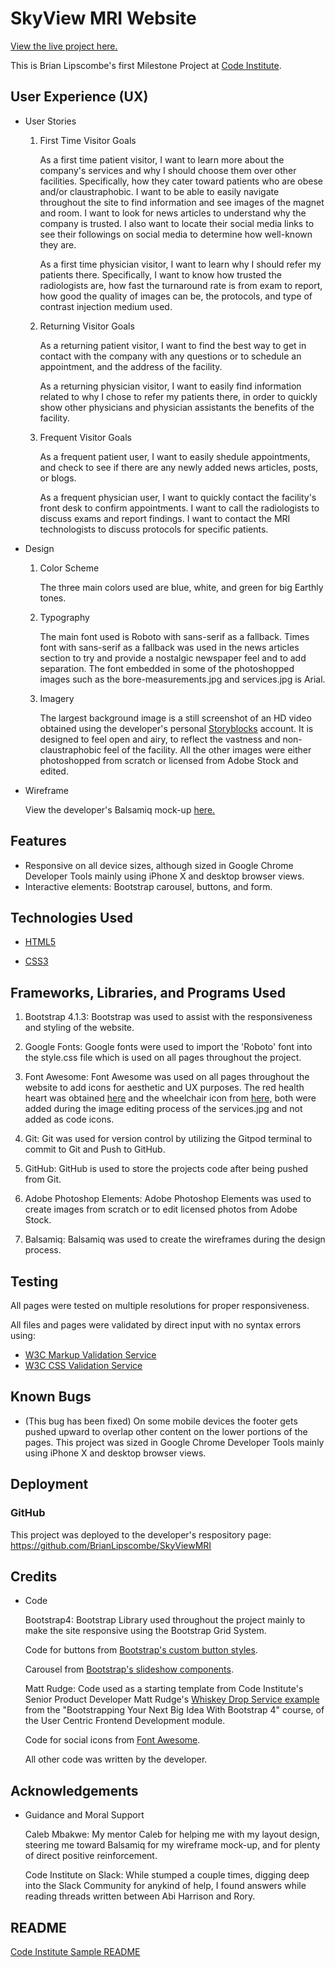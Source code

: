 # SkyView MRI Website

[View the live project here.](https://htmlpreview.github.io/?https://github.com/BrianLipscombe/SkyViewMRI/blob/master/index.html#carouselExampleFade)

This is Brian Lipscombe's first Milestone Project at [Code Institute](https://codeinstitute.net).

## User Experience (UX)

* User Stories

    1. First Time Visitor Goals

        As a first time patient visitor, I want to learn more about the company's services and why I should choose them over other facilities. Specifically, how they cater toward patients who are obese and/or claustraphobic.
        I want to be able to easily navigate throughout the site to find information and see images of the magnet and room.
        I want to look for news articles to understand why the company is trusted.
        I also want to locate their social media links to see their followings on social media to determine how well-known they are.

        As a first time physician visitor, I want to learn why I should refer my patients there.
    Specifically, I want to know how trusted the radiologists are, how fast the turnaround rate is from exam to report, how good the quality of images can be, the protocols, and type of contrast injection medium used.

    2. Returning Visitor Goals

        As a returning patient visitor, I want to find the best way to get in contact with the company with any questions or to schedule an appointment, and the address of the facility.

        As a returning physician visitor, I want to easily find information related to why I chose to refer my patients there, in order to quickly show other physicians and physician assistants the benefits of the facility. 

    3. Frequent Visitor Goals

        As a frequent patient user, I want to easily shedule appointments, and check to see if there are any newly added news articles, posts, or blogs.

        As a frequent physician user, I want to quickly contact the facility's front desk to confirm appointments.
        I want to call the radiologists to discuss exams and report findings. I want to contact the MRI technologists to discuss protocols for specific patients.

* Design

    1. Color Scheme

        The three main colors used are blue, white, and green for big Earthly tones.

    2. Typography

        The main font used is Roboto with sans-serif as a fallback. Times font with sans-serif as a fallback was used in the news articles section to try and provide a nostalgic newspaper feel and to add separation. The font embedded in some of the photoshopped images such as the bore-measurements.jpg and services.jpg is Arial.

    3. Imagery

        The largest background image is a still screenshot of an HD video obtained using the developer's personal [Storyblocks](https://www.storyblocks.com/?gcn=SBBrand-Search-Brand-US&gclid=CjwKCAiAiML-BRAAEiwAuWVggo-djJQvd1RW96YYoCAr_nMd_41Y84SLAl6aFla-xWfeehrZNmONlxoCioMQAvD_BwE) account. It is designed to feel open and airy, to reflect the vastness and non-claustraphobic feel of the facility.
        All the other images were either photoshopped from scratch or licensed from Adobe Stock and edited.

* Wireframe

    View the developer's Balsamiq mock-up [here.](https://slack-files.com/T0L30B202-F01DR572PA6-885d54115c)

## Features

* Responsive on all device sizes, although sized in Google Chrome Developer Tools mainly using iPhone X and desktop browser views.
* Interactive elements: Bootstrap carousel, buttons, and form.

## Technologies Used

* [HTML5](https://en.wikipedia.org/wiki/HTML5)

* [CSS3](https://en.wikipedia.org/wiki/CSS)

## Frameworks, Libraries, and Programs Used

1. Bootstrap 4.1.3:
Bootstrap was used to assist with the responsiveness and styling of the website.

2. Google Fonts:
Google fonts were used to import the 'Roboto' font into the style.css file which is used on all pages throughout the project.

3. Font Awesome:
Font Awesome was used on all pages throughout the website to add icons for aesthetic and UX purposes. The red health heart was obtained [here](https://www.pngaaa.com/detail/622939) and the wheelchair icon from [here,](https://commons.wikimedia.org/wiki/File:Wheelchair_symbol.svg) both were added during the image editing process of the services.jpg and not added as code icons.

4. Git:
Git was used for version control by utilizing the Gitpod terminal to commit to Git and Push to GitHub.

5. GitHub:
GitHub is used to store the projects code after being pushed from Git.

6. Adobe Photoshop Elements:
Adobe Photoshop Elements was used to create images from scratch or to edit licensed photos from Adobe Stock.

7. Balsamiq:
Balsamiq was used to create the wireframes during the design process.

## Testing

All pages were tested on multiple resolutions for proper responsiveness.

All files and pages were validated by direct input with no syntax errors using:

* [W3C Markup Validation Service](https://validator.w3.org/#validate_by_input)
* [W3C CSS Validation Service](https://jigsaw.w3.org/css-validator/)

## Known Bugs

* (This bug has been fixed) On some mobile devices the footer gets pushed upward to overlap other content on the lower portions of the pages. This project was sized in Google Chrome Developer Tools mainly using iPhone X and desktop browser views.

## Deployment

### GitHub

This project was deployed to the developer's respository page:
https://github.com/BrianLipscombe/SkyViewMRI


## Credits

* Code

    Bootstrap4: Bootstrap Library used throughout the project mainly to make the site responsive using the Bootstrap Grid System.

    Code for buttons from [Bootstrap's custom button styles](https://getbootstrap.com/docs/5.0/components/buttons/).

    Carousel from [Bootstrap's slideshow components](https://getbootstrap.com/docs/5.0/components/carousel/).

    Matt Rudge: Code used as a starting template from Code Institute's Senior Product Developer Matt Rudge's [Whiskey Drop Service example](https://github.com/Code-Institute-Solutions/BootstrappingYourNextBigIdea-BS4/tree/master/04-BeyondBootstrap/03-cleaning_up_our_content) from the "Bootstrapping Your Next Big Idea With Bootstrap 4" course, of the User Centric Frontend Development module.  

    Code for social icons from [Font Awesome](https://fontawesome.com/).

    All other code was written by the developer.

## Acknowledgements

* Guidance and Moral Support

    Caleb Mbakwe: My mentor Caleb for helping me with my layout design, steering me toward Balsamiq for my wireframe mock-up, and for plenty of direct positive reinforcement.

    Code Institute on Slack: While stumped a couple times, digging deep into the Slack Community for anykind of help, I found answers while reading threads written between Abi Harrison and Rory.  

## README

[Code Institute Sample README](https://github.com/Code-Institute-Solutions/SampleREADME)